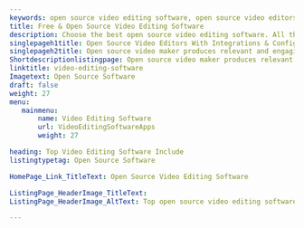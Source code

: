 ```yaml
---
keywords: open source video editing software, open source video editors, open source video maker, open source video trimmer ,open source video editing app
title: Free & Open Source Video Editing Software
description: Choose the best open source video editing software. All the popular video editing software listed here are free, self-hosted and rich-featured.
singlepageh1title: Open Source Video Editors With Integrations & Configurations
singlepageh2title: Open source video maker produces relevant and engaging content for business. Video marketing has become a must-have component of effective marketing strategies.
Shortdescriptionlistingpage: Open source video maker produces relevant and engaging content for business. Video marketing has become a must-have component of effective marketing strategies..
linktitle: video-editing-software
Imagetext: Open Source Software
draft: false
weight: 27
menu:
   mainmenu: 
       name: Video Editing Software
       url: VideoEditingSoftwareApps
       weight: 27

heading: Top Video Editing Software Include
listingtypetag: Open Source Software

HomePage_Link_TitleText: Open Source Video Editing Software

ListingPage_HeaderImage_TitleText:
ListingPage_HeaderImage_AltText: Top open source video editing softwareChoose the best open source video editing software. All the popular video editing software listed here are free, self-hosted, and rich-featured.

---
```


